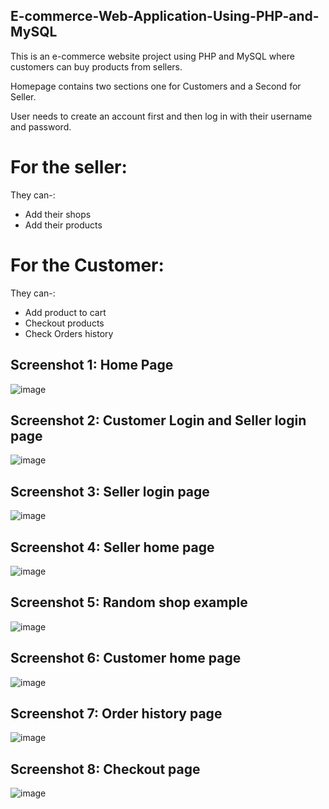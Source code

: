 ## E-commerce-Web-Application-Using-PHP-and-MySQL

This is an  e-commerce website project using PHP and MySQL where customers can buy products from sellers.

Homepage contains two sections one for Customers and a Second for Seller.

User needs to create an account first and then log in with their username and password.



 # For the seller:
   They can-:
   - Add  their shops
   - Add their  products
     

# For the  Customer:

  They can-:
   - Add product to cart
   - Checkout  products
   - Check Orders history


   
   
     
     


## Screenshot 1:    Home Page

![image](https://github.com/gaurav0401/E-Commerce-Web-Application-Using-PHP-and-MySQL/assets/80095859/55572f6b-5fc9-44fa-9232-2d1b5ba7cdfd)



## Screenshot 2:    Customer Login and Seller login page

![image](https://github.com/gaurav0401/Eshop-Web-Application-Using-PHP-and-MySQL/assets/80095859/24eb7129-afed-4357-ab3c-d1fe9be5d714)


## Screenshot 3:   Seller login page

![image](https://github.com/gaurav0401/Eshop-Web-Application-Using-PHP-and-MySQL/assets/80095859/b223e8da-824d-4b53-a1a0-c451ac8d6d27)


## Screenshot 4:   Seller home page

![image](https://github.com/gaurav0401/Eshop-Web-Application-Using-PHP-and-MySQL/assets/80095859/b5ad278a-b946-44bb-ac98-906dbc341c12)


## Screenshot 5:    Random shop example
![image](https://github.com/gaurav0401/Eshop-Web-Application-Using-PHP-and-MySQL/assets/80095859/a0b47d5e-db01-4fe2-b34b-48b2b932b272)



## Screenshot 6:  Customer home page


![image](https://github.com/gaurav0401/Eshop-Web-Application-Using-PHP-and-MySQL/assets/80095859/9df4e579-0fd5-4c5f-8b16-d0912afe4776)

## Screenshot 7:  Order history page

![image](https://github.com/gaurav0401/Eshop-Web-Application-Using-PHP-and-MySQL/assets/80095859/e813b5c8-e3e2-4e01-8e63-d79844182402)

## Screenshot 8: Checkout page

![image](https://github.com/gaurav0401/Eshop-Web-Application-Using-PHP-and-MySQL/assets/80095859/e970d01e-8b2b-4bc4-be06-ef69f4f3ee80)




